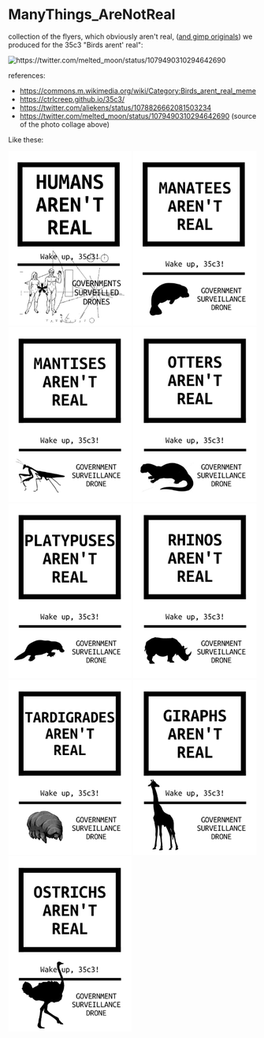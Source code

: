 # ManyThings_AreNotReal

collection of the flyers, which obviously aren't real, ([and gimp originals](gimp_sources/)) we produced for the 35c3 "Birds arent' real":

<img src="https://pbs.twimg.com/media/DvseAgvXQAAJwNC.jpg" width="250" alt="https://twitter.com/melted_moon/status/1079490310294642690">


references:
* https://commons.m.wikimedia.org/wiki/Category:Birds_arent_real_meme
* https://ctrlcreep.github.io/35c3/
* https://twitter.com/aliekens/status/1078826662081503234
* https://twitter.com/melted_moon/status/1079490310294642690 (source of the photo collage above)

Like these:

<img src="Humans.jpg" width="250"> <img src="Manatees.jpg" width="250"> <img src="Mantises.png" width="250">
<img src="Otters.png" width="250"> <img src="Platypuses.png" width="250"> <img src="Rhino.jpg" width="250">
<img src="Tardigrades.jpg" width="250"> <img src="Giraphs.png" width="250"> <img src="Ostrichs.png" width="250">
